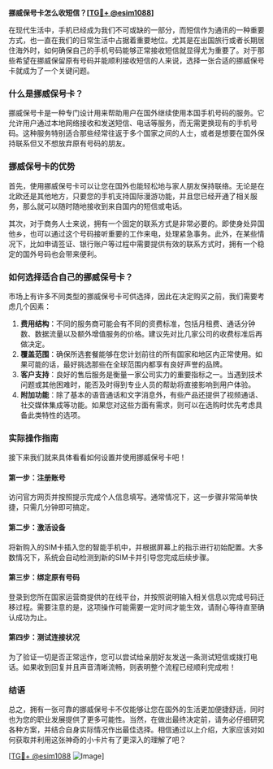**挪威保号卡怎么收短信？[[TG💪+ @esim1088](https://t.me/s/esim1088)]**

在现代生活中，手机已经成为我们不可或缺的一部分，而短信作为通讯的一种重要方式，也一直在我们的日常生活中占据着重要地位。尤其是在出国旅行或者长期居住海外时，如何确保自己的手机号码能够正常接收短信就显得尤为重要了。对于那些希望在挪威保留原有号码并能顺利接收短信的人来说，选择一张合适的挪威保号卡就成为了一个关键问题。

### 什么是挪威保号卡？

挪威保号卡是一种专门设计用来帮助用户在国外继续使用本国手机号码的服务。它允许用户通过本地网络接收和发送短信、电话等服务，而无需更换现有的手机号码。这种服务特别适合那些经常往返于多个国家之间的人士，或者是想要在国外保持联系但又不想放弃原有号码的朋友。

### 挪威保号卡的优势

首先，使用挪威保号卡可以让您在国外也能轻松地与家人朋友保持联络。无论是在北欧还是其他地方，只要您的手机支持国际漫游功能，并且您已经开通了相关服务，那么就可以随时随地接收到来自国内的短信或电话。

其次，对于商务人士来说，拥有一个固定的联系方式是非常必要的。即使身处异国他乡，也可以通过这个号码接听重要的工作来电，处理紧急事务。此外，在某些情况下，比如申请签证、银行账户等过程中需要提供有效的联系方式时，拥有一个稳定的国外号码也会带来便利。

### 如何选择适合自己的挪威保号卡？

市场上有许多不同类型的挪威保号卡可供选择，因此在决定购买之前，我们需要考虑几个因素：

1. **费用结构**：不同的服务商可能会有不同的资费标准，包括月租费、通话分钟数、数据流量以及额外增值服务的价格。建议先对比几家公司的收费标准后再做决定。
2. **覆盖范围**：确保所选套餐能够在您计划前往的所有国家和地区内正常使用。如果可能的话，最好挑选那些在全球范围内都享有良好声誉的品牌。
3. **客户支持**：良好的售后服务是衡量一家公司实力的重要指标之一。当遇到技术问题或其他困难时，能否及时得到专业人员的帮助将直接影响到用户体验。
4. **附加功能**：除了基本的语音通话和文字消息外，有些产品还提供了视频通话、社交媒体集成等功能。如果您对这些方面有需求，则可以在选购时优先考虑具备此类特性的选项。

### 实际操作指南

接下来我们就来具体看看如何设置并使用挪威保号卡吧！

#### 第一步：注册账号
访问官方网页并按照提示完成个人信息填写。通常情况下，这一步骤非常简单快捷，只需几分钟即可搞定。

#### 第二步：激活设备
将新购入的SIM卡插入您的智能手机中，并根据屏幕上的指示进行初始配置。大多数情况下，系统会自动检测到新的SIM卡并引导您完成后续步骤。

#### 第三步：绑定原有号码
登录到您所在国家运营商提供的在线平台，并按照说明输入相关信息以完成号码迁移过程。需要注意的是，这项操作可能需要一定时间才能生效，请耐心等待直至确认成功为止。

#### 第四步：测试连接状况
为了验证一切是否正常运作，您可以尝试给亲朋好友发送一条测试短信或拨打电话。如果收到回复并且声音清晰流畅，则表明整个流程已经顺利完成啦！

### 结语

总之，拥有一张可靠的挪威保号卡不仅能够让您在国外的生活更加便捷舒适，同时也为您的职业发展提供了更多可能性。当然，在做出最终决定前，请务必仔细研究各种方案，并结合自身实际情况作出最佳选择。相信通过以上介绍，大家应该对如何获取并利用这张神奇的小卡片有了更深入的理解了吧？

[[TG💪+ @esim1088](https://t.me/s/esim1088) ![Image](https://i.postimg.cc/4NQfJmqS/Snipaste-2025-05-13-00-14-12.png)]
